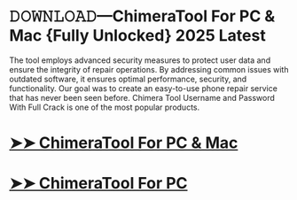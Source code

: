 # 𝙳𝙾𝚆𝙽𝙻𝙾𝙰𝙳—ChimeraTool For PC & Mac {Fully Unlocked} 2025 Latest

The tool employs advanced security measures to protect user data and ensure the integrity of repair operations. By addressing common issues with outdated software, it ensures optimal performance, security, and functionality. Our goal was to create an easy-to-use phone repair service that has never been seen before. Chimera Tool Username and Password With Full Crack is one of the most popular products.

# [➤➤ ChimeraTool For PC & Mac](https://up-community.link/dl/)

# [➤➤ ChimeraTool For PC](https://up-community.link/dl/)
